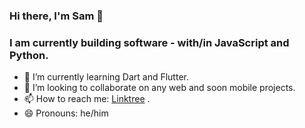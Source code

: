 ### Hi there, I'm Sam 👋 
### I am currently building software - with/in JavaScript and Python.

- 🌱 I’m currently learning Dart and Flutter.
- 👯 I’m looking to collaborate on any web and soon mobile projects.
- 📫 How to reach me: [Linktree](https://linktr.ee/SamuelNWanyoike) .
- 😄 Pronouns: he/him

